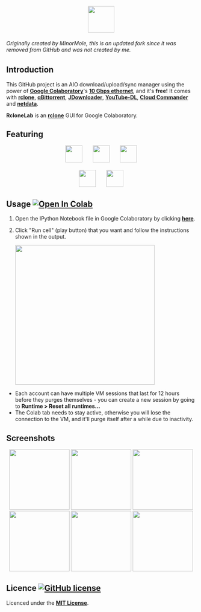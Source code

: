 <p align="center">
  <img height="70" src="https://raw.githubusercontent.com/Sparoney/RcloneLab/master/img/title_rclonelab.png">
</p>

###### Originally created by MinorMole, this is an updated fork since it was removed from GitHub and was *not* created by me.

## Introduction

This GitHub project is an AIO download/upload/sync manager using the power of [**Google Colaboratory**](https://colab.research.google.com)'s [**10 Gbps ethernet**](https://github.com/Sparoney/RcloneLab/tree/master/VM's%20specification), and it's **free!** It comes with [**rclone**](https://rclone.org), [**qBittorrent**](https://www.qbittorrent.org), [**JDownloader**](http://jdownloader.org/), [**YouTube-DL**](https://youtube-dl.org/), [**Cloud Commander**](https://cloudcmd.io/) and [**netdata**](https://www.netdata.cloud/).

**RcloneLab** is an [**rclone**](https://rclone.org/) GUI for Google Colaboratory.

## Featuring

<p align="center">
  <img height="45" src="https://raw.githubusercontent.com/Sparoney/RcloneLab/master/img/title_qbittorrent.png">&nbsp;&nbsp;&nbsp;&nbsp;&nbsp;&nbsp;
  <img height="45" src="https://raw.githubusercontent.com/Sparoney/RcloneLab/master/img/title_jdownloader.png">&nbsp;&nbsp;&nbsp;&nbsp;&nbsp;&nbsp;
  <img height="45" src="https://raw.githubusercontent.com/Sparoney/RcloneLab/master/img/title_youtube-dl.png"><br><br>
  <img height="45" src="https://raw.githubusercontent.com/Sparoney/RcloneLab/master/img/title_cloud_commander.png">&nbsp;&nbsp;&nbsp;&nbsp;&nbsp;&nbsp;
  <img height="45" src="https://raw.githubusercontent.com/Sparoney/RcloneLab/master/img/title_netdata.png">
</p>

## Usage [![Open In Colab](https://colab.research.google.com/assets/colab-badge.svg)](https://colab.research.google.com/github/Sparoney/RcloneLab/blob/master/RcloneLab.ipynb)

1. Open the IPython Notebook file in Google Colaboratory by clicking [**here**](https://colab.research.google.com/github/Sparoney/RcloneLab/blob/master/RcloneLab.ipynb).

2. Click "Run cell" (play button) that you want and follow the instructions shown in the output.

    <img width="370" src="https://raw.githubusercontent.com/Sparoney/RcloneLab/master/docs/01.png">

- Each account can have multiple VM sessions that last for 12 hours before they purges themselves - you can create a new session by going to **Runtime > Reset all runtimes...**
- The Colab tab needs to stay active, otherwise you will lose the connection to the VM, and it'll purge itself after a while due to inactivity.

## Screenshots

<p align="center">
  <img height="160" src="https://raw.githubusercontent.com/Sparoney/RcloneLab/master/docs/screenshot/rclonelab.png">
  <img height="160" src="https://raw.githubusercontent.com/Sparoney/RcloneLab/master/docs/screenshot/qbittorrent.png">
  <img height="160" src="https://raw.githubusercontent.com/Sparoney/RcloneLab/master/docs/screenshot/jdownloader.png"><br>
  <img height="160" src="https://raw.githubusercontent.com/Sparoney/RcloneLab/master/docs/screenshot/youtube-dl.png">
  <img height="160" src="https://raw.githubusercontent.com/Sparoney/RcloneLab/master/docs/screenshot/cloud_commander.png">
  <img height="160" src="https://raw.githubusercontent.com/Sparoney/RcloneLab/master/docs/screenshot/netdata.png">
</p>

## Licence [![GitHub license](https://img.shields.io/github/license/Sparoney/RcloneLab.svg)](https://github.com/Sparoney/RcloneLab/blob/master/LICENSE)

Licenced under the [**MIT License**](https://github.com/Sparoney/RcloneLab/blob/master/LICENSE).
